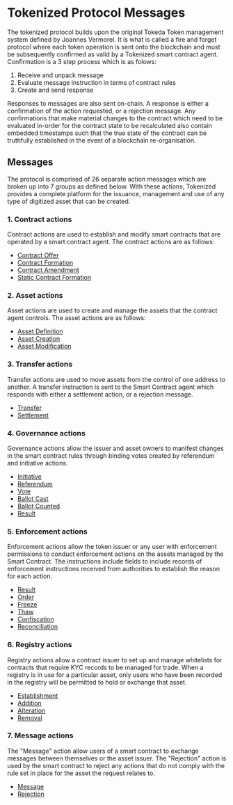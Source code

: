 # Tokenized Protocol Messages

The tokenized protocol builds upon the original Tokeda Token management system defined by Joannes Vermorel. It is what is called a fire and forget protocol where each token operation is sent onto the blockchain and must be subsequently confirmed as valid by a Tokenized smart contract agent. Confirmation is a 3 step process which is as folows:

1. Receive and unpack message
2. Evaluate message instruction in terms of contract rules
3. Create and send response

Responses to messages are also sent on-chain. A response is either a confirmation of the action requested, or a rejection message. Any confirmations that make material changes to the contract which need to be evaluated in-order for the contract state to be recalculated also contain embedded timestamps such that the true state of the contract can be truthfully established in the event of a blockchain re-organisation.

## Messages

The protocol is comprised of 26 separate action messages which are broken up into 7 groups as defined below. With these actions, Tokenized provides a complete platform for the issuance, management and use of any type of digitized asset that can be created.

### 1. Contract actions

Contract actions are used to establish and modify smart contracts that are operated by a smart contract agent. The contract actions are as follows:

* [Contract Offer](../protocol/contract-offer)
* [Contract Formation](../protocol/contract-formation)
* [Contract Amendment](../protocol/contract-amendment)
* [Static Contract Formation](../protocol/static-contract-formation)

### 2. Asset actions

Asset actions are used to create and manage the assets that the contract agent controls. The asset actions are as follows:
* [Asset Definition](../protocol/asset-definition)
* [Asset Creation](../protocol/asset-creation)
* [Asset Modification](../protocol/asset-modification)

### 3. Transfer actions

Transfer actions are used to move assets from the control of one address to another. A transfer instruction is sent to the Smart Contract agent which responds with either a settlement action, or a rejection message.

* [Transfer](../protocol/transfer)
* [Settlement](../protocol/settlement)

### 4. Governance actions

Governance actions allow the issuer and asset owners to manifest changes in the smart contract rules through binding votes created by referendum and initiative actions.

* [Initiative](../protocol/initiative)
* [Referendum](../protocol/referendum)
* [Vote](../protocol/vote)
* [Ballot Cast](../protocol/ballot-cast)
* [Ballot Counted](../protocol/ballot-counted)
* [Result](../protocol/result)

### 5. Enforcement actions

Enforcement actions allow the token issuer or any user with enforcement permissions to conduct enforcement actions on the assets managed by the Smart Contract. The instructions include fields to include records of enforcement instructions received from authorities to establish the reason for each action.

* [Result](../protocol/result)
* [Order](../protocol/order)
* [Freeze](../protocol/freeze)
* [Thaw](../protocol/thaw)
* [Confiscation](../protocol/confiscation)
* [Reconciliation](../protocol/reconciliation)

### 6. Registry actions

Registry actions allow a contract issuer to set up and manage whitelists for contracts that require KYC records to be managed for trade. When a registry is in use for a particular asset, only users who have been recorded in the registry will be permitted to hold or exchange that asset.

* [Establishment](../protocol/establishment)
* [Addition](../protocol/addition)
* [Alteration](../protocol/alteration)
* [Removal](../protocol/removal)

### 7. Message actions

The "Message" action allow users of a smart contract to exchange messages between themselves or the asset issuer. The "Rejection" action is used by the smart contract to reject any actions that do not comply with the rule set in place for the asset the request relates to.

* [Message](../protocol/message)
* [Rejection](../protocol/rejection)
